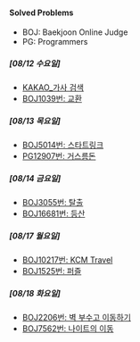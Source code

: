 #### Solved Problems

+ BOJ: Baekjoon Online Judge
+ PG: Programmers

##### [08/12 수요일]
+ [KAKAO_가사 검색](https://programmers.co.kr/learn/courses/30/lessons/60060)
+ [BOJ1039번: 교환](https://www.acmicpc.net/problem/1039)

##### [08/13 목요일]
+ [BOJ5014번: 스타트링크](https://www.acmicpc.net/problem/5014)
+ [PG12907번: 거스름돈](https://programmers.co.kr/learn/courses/30/lessons/12907)

##### [08/14 금요일]
+ [BOJ3055번: 탈출](https://www.acmicpc.net/problem/3055)
+ [BOJ16681번: 등산](https://www.acmicpc.net/problem/16681)

##### [08/17 월요일]
+ [BOJ10217번: KCM Travel](https://www.acmicpc.net/problem/10217)
+ [BOJ1525번: 퍼즐](https://www.acmicpc.net/problem/1525)

##### [08/18 화요일]
+ [BOJ2206번: 벽 부수고 이동하기](https://www.acmicpc.net/problem/2206)
+ [BOJ7562번: 나이트의 이동](https://www.acmicpc.net/problem/7562)
